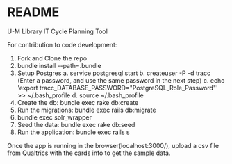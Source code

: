 # README

U-M Library IT Cycle Planning Tool

For contribution to code development:

1. Fork and Clone the repo
2. bundle install --path=.bundle
3. Setup Postgres
  a. service postgresql start
  b. createuser -P -d tracc (Enter a password, and use the same password in the next step)
  c. echo 'export tracc_DATABASE_PASSWORD="PostgreSQL_Role_Password"' >> ~/.bash_profile
  d. source ~/.bash_profile
4. Create the db: bundle exec rake db:create
5. Run the migrations: bundle exec rails db:migrate
6. bundle exec solr_wrapper
7. Seed the data: bundle exec rake db:seed
8. Run the application: bundle exec rails s 


Once the app is running in the browser(localhost:3000/), upload a csv file from Qualtrics with the cards info to get the sample data.

